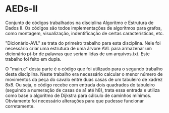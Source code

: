 # AEDs-II
Conjunto de códigos trabalhados na disciplina Algoritmo e Estrutura de Dados II.
Os códigos são todos implementações de algoritmos para grafos, como montagem, visualização, indentificação de certas características, etc.

"Dicionário-AVL" se trata do primeiro trabalho para esta disciplina. Nele foi necessário criar uma estrutura de uma árvore AVL para armazenar um dicionário pt-br de palavras que seriam lidas de um arquivos.txt. Este trabalho foi feito em dupla.


O "main.c" desta parte é o código que foi utilizado para o segundo trabalho desta disciplina. Neste trabalho era necessário calcular o menor número de movimentos da peça do cavalo entre duas casas de um tabuleiro de xadrez 8x8. Ou seja, o código recebe com entrada dois quadrados do tabuleiro (seguindo a numeração de casas de a1 até h8), trata essa entrada e utiliza como base o algoritmo de Dijkstra para cálculo de caminhos mínimos. Obviamente foi necessário alterações para que pudesse funcionar corretamente.
